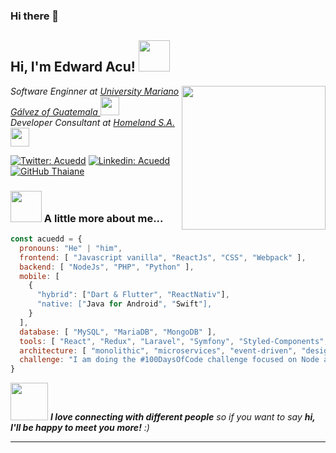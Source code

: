 ### Hi there 👋



<h2> Hi, I'm Edward Acu! <img src="https://media.giphy.com/media/mGcNjsfWAjY5AEZNw6/giphy.gif" width="50"></h2>
<img align='right' src="https://media.giphy.com/media/iIqmM5tTjmpOB9mpbn/giphy.gif" width="230">
<p><em>Software Enginner at <a href="http://www.unb.br"> University Mariano Gálvez of Guatemala </a><img src="https://media.giphy.com/media/fYSnHlufseco8Fh93Z/giphy.gif" width="30"></br>Developer Consultant at <a href="https://homeland.com.gt/">Homeland S.A.</a><img src="https://media.giphy.com/media/WUlplcMpOCEmTGBtBW/giphy.gif" width="30"> 
</em></p>

[![Twitter: Acuedd](https://img.shields.io/twitter/follow/Acuedd?style=social)](https://twitter.com/AcuEdd)
[![Linkedin: Acuedd](https://img.shields.io/badge/-acuedd-blue?style=flat-square&logo=Linkedin&logoColor=white&link=https://www.linkedin.com/in/acuedd/)](https://www.linkedin.com/in/acuedd/)
[![GitHub Thaiane](https://img.shields.io/github/followers/acuedd?label=follow&style=social)](httpshttps://github.com/acuedd)


### <img src="https://media.giphy.com/media/VgCDAzcKvsR6OM0uWg/giphy.gif" width="50"> A little more about me...  

```javascript
const acuedd = {
  pronouns: "He" | "him",
  frontend: [ "Javascript vanilla", "ReactJs", "CSS", "Webpack" ], 
  backend: [ "NodeJs", "PHP", "Python" ], 
  mobile: [ 
    {
      "hybrid": ["Dart & Flutter", "ReactNativ"], 
      "native: ["Java for Android", "Swift"],
    }
  ],
  database: [ "MySQL", "MariaDB", "MongoDB" ],
  tools: [ "React", "Redux", "Laravel", "Symfony", "Styled-Components", "Jenkins", "Docker", "JIRA" ],
  architecture: [ "monolithic", "microservices", "event-driven", "design system pattern"],
  challenge: "I am doing the #100DaysOfCode challenge focused on Node and ReactJs"
}
```

<img src="https://media.giphy.com/media/LnQjpWaON8nhr21vNW/giphy.gif" width="60"> <em><b>I love connecting with different people</b> so if you want to say <b>hi, I'll be happy to meet you more!</b> :)</em>

---
